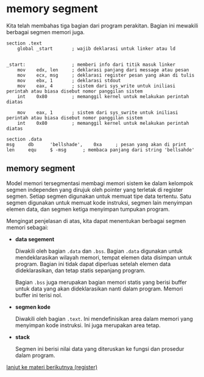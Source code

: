 # memory segment
Kita telah membahas tiga bagian dari program perakitan. Bagian ini mewakili berbagai segmen memori juga.


```assembly
section .text
    global _start       ; wajib deklarasi untuk linker atau ld


_start:                 ; memberi info dari titik masuk linker
    mov    edx, len     ; deklarasi panjang dari message atau pesan
    mov    ecx, msg     ; deklarasi register pesan yang akan di tulis
    mov    ebx, 1       ; deklarasi stdout
    mov    eax, 4       ; sistem dari sys_write untuk iniliasi perintah atau biasa disebut nomor panggilan sistem
    int    0x80         ; memanggil kernel untuk melakukan perintah diatas

    mov    eax, 1       ; sistem dari sys_swrite untuk iniliasi perintah atau biasa disebut nomor panggilan sistem
    int    0x80         ; memanggil kernel untuk melakukan perintah diatas

section .data
msg     db      'bellshade',    0xa     ; pesan yang akan di print
len     equ     $ -msg      ; membaca panjang dari string 'bellsahde'
```

## memory segment
Model memori tersegmentasi membagi memori sistem ke dalam kelompok segmen independen yang dirujuk oleh pointer yang terletak di register segmen. Setiap segmen digunakan untuk memuat tipe data tertentu. Satu segmen digunakan untuk memuat kode instruksi, segmen lain menyimpan elemen data, dan segmen ketiga menyimpan tumpukan program.

Mengingat penjelasan di atas, kita dapat menentukan berbagai segmen memori sebagai:

- **data segement**

    Diwakili oleh bagian ``.data`` dan ``.bss``. Bagian ``.data`` digunakan untuk mendeklarasikan wilayah memori, tempat elemen data disimpan untuk program. Bagian ini tidak dapat diperluas setelah elemen data dideklarasikan, dan tetap statis sepanjang program.

    Bagian ``.bss`` juga merupakan bagian memori statis yang berisi buffer untuk data yang akan dideklarasikan nanti dalam program. Memori buffer ini terisi nol.

- **segmen kode**

    Diwakili oleh bagian ``.text``. Ini mendefinisikan area dalam memori yang menyimpan kode instruksi. Ini juga merupakan area tetap.

- **stack**

    Segmen ini berisi nilai data yang diteruskan ke fungsi dan prosedur dalam program.

[lanjut ke materi berikutnya (register)](../03_register)